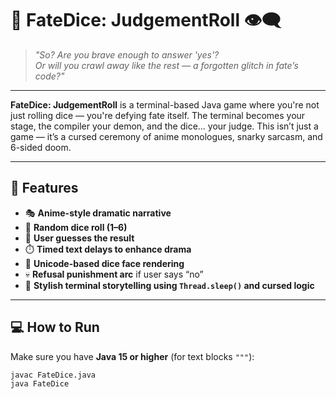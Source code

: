 # 🎲 FateDice: JudgementRoll 👁️‍🗨️

> _"So? Are you brave enough to answer 'yes'?  
Or will you crawl away like the rest — a forgotten glitch in fate’s code?"_

---

**FateDice: JudgementRoll** is a terminal-based Java game where you're not just rolling dice — you're defying fate itself. The terminal becomes your stage, the compiler your demon, and the dice... your judge. This isn’t just a game — it’s a cursed ceremony of anime monologues, snarky sarcasm, and 6-sided doom.

---

## 🔮 Features

- 🎭 **Anime-style dramatic narrative**
- 🎲 **Random dice roll (1–6)**
- 🧠 **User guesses the result**
- ⏱️ **Timed text delays to enhance drama**
- 📜 **Unicode-based dice face rendering**
- 💀 **Refusal punishment arc** if user says “no”
- 🤖 **Stylish terminal storytelling using `Thread.sleep()` and cursed logic**

---

## 💻 How to Run

Make sure you have **Java 15 or higher** (for text blocks `"""`):

```bash
javac FateDice.java
java FateDice
